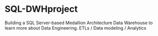 # SQL-DWHproject
Building a SQL Server-based Medallion Architecture Data Warehouse to learn more about Data Engineering. ETLs / Data modeling / Analytics
